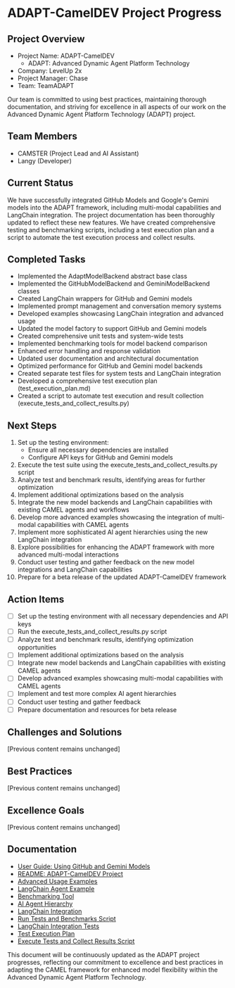 # ADAPT-CamelDEV Project Progress

## Project Overview
- Project Name: ADAPT-CamelDEV
  - ADAPT: Advanced Dynamic Agent Platform Technology
- Company: LevelUp 2x
- Project Manager: Chase
- Team: TeamADAPT

Our team is committed to using best practices, maintaining thorough documentation, and striving for excellence in all aspects of our work on the Advanced Dynamic Agent Platform Technology (ADAPT) project.

## Team Members
- CAMSTER (Project Lead and AI Assistant)
- Langy (Developer)

## Current Status
We have successfully integrated GitHub Models and Google's Gemini models into the ADAPT framework, including multi-modal capabilities and LangChain integration. The project documentation has been thoroughly updated to reflect these new features. We have created comprehensive testing and benchmarking scripts, including a test execution plan and a script to automate the test execution process and collect results.

## Completed Tasks
- Implemented the AdaptModelBackend abstract base class
- Implemented the GitHubModelBackend and GeminiModelBackend classes
- Created LangChain wrappers for GitHub and Gemini models
- Implemented prompt management and conversation memory systems
- Developed examples showcasing LangChain integration and advanced usage
- Updated the model factory to support GitHub and Gemini models
- Created comprehensive unit tests and system-wide tests
- Implemented benchmarking tools for model backend comparison
- Enhanced error handling and response validation
- Updated user documentation and architectural documentation
- Optimized performance for GitHub and Gemini model backends
- Created separate test files for system tests and LangChain integration
- Developed a comprehensive test execution plan (test_execution_plan.md)
- Created a script to automate test execution and result collection (execute_tests_and_collect_results.py)

## Next Steps
1. Set up the testing environment:
   - Ensure all necessary dependencies are installed
   - Configure API keys for GitHub and Gemini models
2. Execute the test suite using the execute_tests_and_collect_results.py script
3. Analyze test and benchmark results, identifying areas for further optimization
4. Implement additional optimizations based on the analysis
5. Integrate the new model backends and LangChain capabilities with existing CAMEL agents and workflows
6. Develop more advanced examples showcasing the integration of multi-modal capabilities with CAMEL agents
7. Implement more sophisticated AI agent hierarchies using the new LangChain integration
8. Explore possibilities for enhancing the ADAPT framework with more advanced multi-modal interactions
9. Conduct user testing and gather feedback on the new model integrations and LangChain capabilities
10. Prepare for a beta release of the updated ADAPT-CamelDEV framework

## Action Items
- [ ] Set up the testing environment with all necessary dependencies and API keys
- [ ] Run the execute_tests_and_collect_results.py script
- [ ] Analyze test and benchmark results, identifying optimization opportunities
- [ ] Implement additional optimizations based on the analysis
- [ ] Integrate new model backends and LangChain capabilities with existing CAMEL agents
- [ ] Develop advanced examples showcasing multi-modal capabilities with CAMEL agents
- [ ] Implement and test more complex AI agent hierarchies
- [ ] Conduct user testing and gather feedback
- [ ] Prepare documentation and resources for beta release

## Challenges and Solutions
[Previous content remains unchanged]

## Best Practices
[Previous content remains unchanged]

## Excellence Goals
[Previous content remains unchanged]

## Documentation
- [User Guide: Using GitHub and Gemini Models](../ADAPT-CamelDEV-Project/docs/user_guide/using_github_and_gemini_models.md)
- [README: ADAPT-CamelDEV Project](../ADAPT-CamelDEV-Project/README.md)
- [Advanced Usage Examples](../ADAPT-CamelDEV-Project/examples/advanced_model_usage.py)
- [LangChain Agent Example](../ADAPT-CamelDEV-Project/examples/langchain_agent_example.py)
- [Benchmarking Tool](../ADAPT-CamelDEV-Project/benchmarks/model_backend_benchmark.py)
- [AI Agent Hierarchy](../ADAPT-CamelDEV-Project/docs/architecture/ai_agent_hierarchy.md)
- [LangChain Integration](../ADAPT-CamelDEV-Project/docs/architecture/langchain_integration.md)
- [Run Tests and Benchmarks Script](../ADAPT-CamelDEV-Project/run_tests_and_benchmarks.py)
- [LangChain Integration Tests](../ADAPT-CamelDEV-Project/tests/test_langchain_integration.py)
- [Test Execution Plan](../ADAPT-CamelDEV-Project/docs/testing/test_execution_plan.md)
- [Execute Tests and Collect Results Script](../ADAPT-CamelDEV-Project/execute_tests_and_collect_results.py)

This document will be continuously updated as the ADAPT project progresses, reflecting our commitment to excellence and best practices in adapting the CAMEL framework for enhanced model flexibility within the Advanced Dynamic Agent Platform Technology.